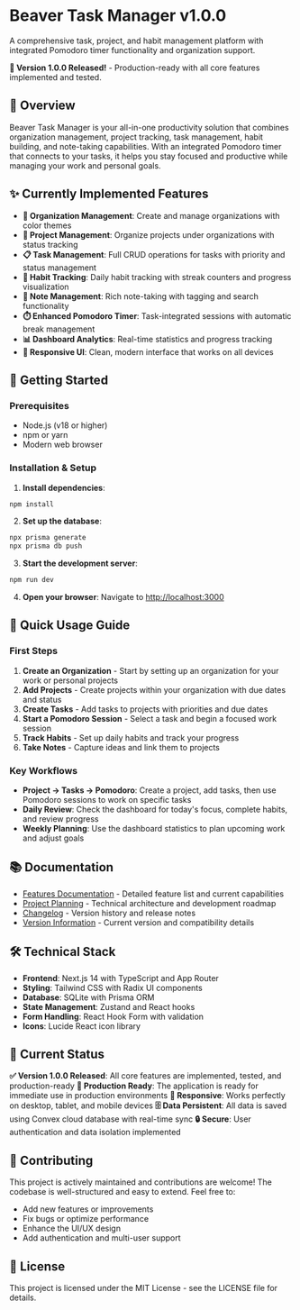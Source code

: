 # Beaver Task Manager v1.0.0

A comprehensive task, project, and habit management platform with integrated Pomodoro timer functionality and organization support.

**🎉 Version 1.0.0 Released!** - Production-ready with all core features implemented and tested.

## 🌟 Overview

Beaver Task Manager is your all-in-one productivity solution that combines organization management, project tracking, task management, habit building, and note-taking capabilities. With an integrated Pomodoro timer that connects to your tasks, it helps you stay focused and productive while managing your work and personal goals.

## ✨ Currently Implemented Features

- **🏢 Organization Management**: Create and manage organizations with color themes
- **📁 Project Management**: Organize projects under organizations with status tracking
- **📋 Task Management**: Full CRUD operations for tasks with priority and status management
- **🎯 Habit Tracking**: Daily habit tracking with streak counters and progress visualization
- **📝 Note Management**: Rich note-taking with tagging and search functionality
- **⏱️ Enhanced Pomodoro Timer**: Task-integrated sessions with automatic break management
- **📊 Dashboard Analytics**: Real-time statistics and progress tracking
- **🎨 Responsive UI**: Clean, modern interface that works on all devices

## 🚀 Getting Started

### Prerequisites

- Node.js (v18 or higher)
- npm or yarn
- Modern web browser

### Installation & Setup

1. **Install dependencies**:
```bash
npm install
```

2. **Set up the database**:
```bash
npx prisma generate
npx prisma db push
```

3. **Start the development server**:
```bash
npm run dev
```

4. **Open your browser**:
Navigate to [http://localhost:3000](http://localhost:3000)

## 🎯 Quick Usage Guide

### First Steps
1. **Create an Organization** - Start by setting up an organization for your work or personal projects
2. **Add Projects** - Create projects within your organization with due dates and status
3. **Create Tasks** - Add tasks to projects with priorities and due dates
4. **Start a Pomodoro Session** - Select a task and begin a focused work session
5. **Track Habits** - Set up daily habits and track your progress
6. **Take Notes** - Capture ideas and link them to projects

### Key Workflows
- **Project → Tasks → Pomodoro**: Create a project, add tasks, then use Pomodoro sessions to work on specific tasks
- **Daily Review**: Check the dashboard for today's focus, complete habits, and review progress
- **Weekly Planning**: Use the dashboard statistics to plan upcoming work and adjust goals

## 📚 Documentation

- [Features Documentation](./FEATURES.md) - Detailed feature list and current capabilities
- [Project Planning](./PLANNING.md) - Technical architecture and development roadmap
- [Changelog](./CHANGELOG.md) - Version history and release notes
- [Version Information](./VERSION.md) - Current version and compatibility details

## 🛠️ Technical Stack

- **Frontend**: Next.js 14 with TypeScript and App Router
- **Styling**: Tailwind CSS with Radix UI components
- **Database**: SQLite with Prisma ORM
- **State Management**: Zustand and React hooks
- **Form Handling**: React Hook Form with validation
- **Icons**: Lucide React icon library

## 🔄 Current Status

**✅ Version 1.0.0 Released**: All core features are implemented, tested, and production-ready
**🎯 Production Ready**: The application is ready for immediate use in production environments
**📱 Responsive**: Works perfectly on desktop, tablet, and mobile devices
**🗄️ Data Persistent**: All data is saved using Convex cloud database with real-time sync
**🔒 Secure**: User authentication and data isolation implemented

## 🤝 Contributing

This project is actively maintained and contributions are welcome! The codebase is well-structured and easy to extend. Feel free to:
- Add new features or improvements
- Fix bugs or optimize performance
- Enhance the UI/UX design
- Add authentication and multi-user support

## 📄 License

This project is licensed under the MIT License - see the LICENSE file for details. 